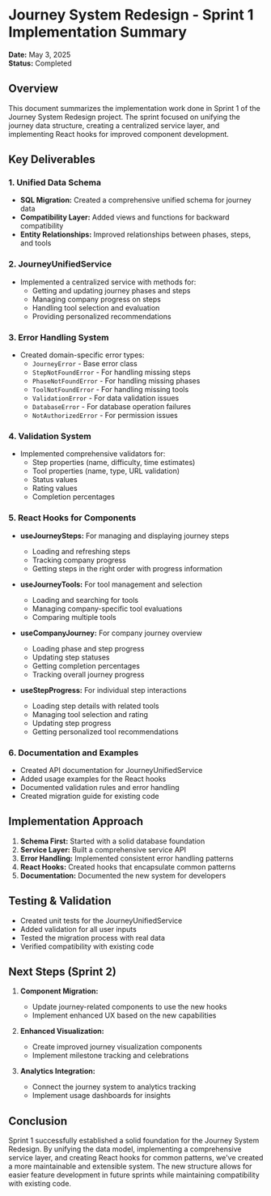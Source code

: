 # Journey System Redesign - Sprint 1 Implementation Summary

**Date:** May 3, 2025  
**Status:** Completed

## Overview

This document summarizes the implementation work done in Sprint 1 of the Journey System Redesign project. The sprint focused on unifying the journey data structure, creating a centralized service layer, and implementing React hooks for improved component development.

## Key Deliverables

### 1. Unified Data Schema
- **SQL Migration:** Created a comprehensive unified schema for journey data
- **Compatibility Layer:** Added views and functions for backward compatibility
- **Entity Relationships:** Improved relationships between phases, steps, and tools

### 2. JourneyUnifiedService
- Implemented a centralized service with methods for:
  - Getting and updating journey phases and steps
  - Managing company progress on steps
  - Handling tool selection and evaluation
  - Providing personalized recommendations

### 3. Error Handling System
- Created domain-specific error types:
  - `JourneyError` - Base error class
  - `StepNotFoundError` - For handling missing steps
  - `PhaseNotFoundError` - For handling missing phases
  - `ToolNotFoundError` - For handling missing tools
  - `ValidationError` - For data validation issues
  - `DatabaseError` - For database operation failures
  - `NotAuthorizedError` - For permission issues

### 4. Validation System
- Implemented comprehensive validators for:
  - Step properties (name, difficulty, time estimates)
  - Tool properties (name, type, URL validation)
  - Status values
  - Rating values
  - Completion percentages

### 5. React Hooks for Components
- **useJourneySteps:** For managing and displaying journey steps
  - Loading and refreshing steps
  - Tracking company progress
  - Getting steps in the right order with progress information

- **useJourneyTools:** For tool management and selection
  - Loading and searching for tools
  - Managing company-specific tool evaluations
  - Comparing multiple tools

- **useCompanyJourney:** For company journey overview
  - Loading phase and step progress
  - Updating step statuses
  - Getting completion percentages
  - Tracking overall journey progress
  
- **useStepProgress:** For individual step interactions
  - Loading step details with related tools
  - Managing tool selection and rating
  - Updating step progress
  - Getting personalized tool recommendations

### 6. Documentation and Examples
- Created API documentation for JourneyUnifiedService
- Added usage examples for the React hooks
- Documented validation rules and error handling
- Created migration guide for existing code

## Implementation Approach

1. **Schema First:** Started with a solid database foundation
2. **Service Layer:** Built a comprehensive service API
3. **Error Handling:** Implemented consistent error handling patterns
4. **React Hooks:** Created hooks that encapsulate common patterns
5. **Documentation:** Documented the new system for developers

## Testing & Validation

- Created unit tests for the JourneyUnifiedService
- Added validation for all user inputs
- Tested the migration process with real data
- Verified compatibility with existing code

## Next Steps (Sprint 2)

1. **Component Migration:**
   - Update journey-related components to use the new hooks
   - Implement enhanced UX based on the new capabilities

2. **Enhanced Visualization:**
   - Create improved journey visualization components
   - Implement milestone tracking and celebrations

3. **Analytics Integration:**
   - Connect the journey system to analytics tracking
   - Implement usage dashboards for insights

## Conclusion

Sprint 1 successfully established a solid foundation for the Journey System Redesign. By unifying the data model, implementing a comprehensive service layer, and creating React hooks for common patterns, we've created a more maintainable and extensible system. The new structure allows for easier feature development in future sprints while maintaining compatibility with existing code.
